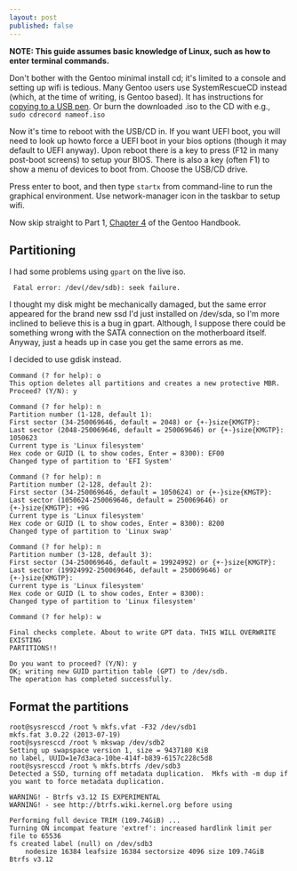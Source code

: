 ```yaml
---
layout: post
published: false
---
```


**NOTE: This guide assumes basic knowledge of Linux, such as how to enter terminal commands.**             

Don't bother with the Gentoo minimal install cd; it's limited to a console and setting up wifi is tedious. Many Gentoo users use SystemRescueCD instead (which, at the time of writing, is Gentoo based). It has instructions for [copying to a USB pen](http://www.sysresccd.org/Sysresccd-manual-en_How_to_install_SystemRescueCd_on_an_USB-stick). Or burn the downloaded .iso to the CD with e.g., ``` sudo cdrecord nameof.iso```

Now it's time to reboot with the USB/CD in. If you want UEFI boot, you will need to look up howto force a UEFI boot in your bios options (though it may default to UEFI anyway). Upon reboot there is a key to press (F12 in many post-boot screens) to setup your BIOS. There is also a key (often F1) to show a menu of devices to boot from. Choose the USB/CD drive.

Press enter to boot, and then type ```startx``` from command-line to run the graphical environment. Use network-manager icon in the taskbar to setup wifi.

Now skip straight to Part 1, [Chapter 4](http://www.gentoo.org/doc/en/handbook/handbook-amd64.xml?part=1&chap=4) of the Gentoo Handbook.

## Partitioning

I had some problems using ```gpart``` on the live iso. 

``` Fatal error: /dev(/dev/sdb): seek failure.```

I thought my disk might be mechanically damaged, but the same error appeared for the brand new ssd I'd just installed on /dev/sda, so I'm more inclined to believe this is a bug in gpart. Although, I suppose there could be something wrong with the SATA connection on the motherboard itself. Anyway, just a heads up in case you get the same errors as me. 

I decided to use gdisk instead.

```
Command (? for help): o
This option deletes all partitions and creates a new protective MBR.
Proceed? (Y/N): y

Command (? for help): n
Partition number (1-128, default 1): 
First sector (34-250069646, default = 2048) or {+-}size{KMGTP}: 
Last sector (2048-250069646, default = 250069646) or {+-}size{KMGTP}: 1050623
Current type is 'Linux filesystem'
Hex code or GUID (L to show codes, Enter = 8300): EF00
Changed type of partition to 'EFI System'

Command (? for help): n
Partition number (2-128, default 2): 
First sector (34-250069646, default = 1050624) or {+-}size{KMGTP}: 
Last sector (1050624-250069646, default = 250069646) or {+-}size{KMGTP}: +9G
Current type is 'Linux filesystem'
Hex code or GUID (L to show codes, Enter = 8300): 8200
Changed type of partition to 'Linux swap'

Command (? for help): n
Partition number (3-128, default 3): 
First sector (34-250069646, default = 19924992) or {+-}size{KMGTP}: 
Last sector (19924992-250069646, default = 250069646) or {+-}size{KMGTP}: 
Current type is 'Linux filesystem'
Hex code or GUID (L to show codes, Enter = 8300): 
Changed type of partition to 'Linux filesystem'

Command (? for help): w

Final checks complete. About to write GPT data. THIS WILL OVERWRITE EXISTING
PARTITIONS!!

Do you want to proceed? (Y/N): y
OK; writing new GUID partition table (GPT) to /dev/sdb.
The operation has completed successfully.
```

## Format the partitions

```
root@sysresccd /root % mkfs.vfat -F32 /dev/sdb1
mkfs.fat 3.0.22 (2013-07-19)
root@sysresccd /root % mkswap /dev/sdb2
Setting up swapspace version 1, size = 9437180 KiB
no label, UUID=1e7d3aca-10be-414f-b839-6157c228c5d8
root@sysresccd /root % mkfs.btrfs /dev/sdb3
Detected a SSD, turning off metadata duplication.  Mkfs with -m dup if you want to force metadata duplication.

WARNING! - Btrfs v3.12 IS EXPERIMENTAL
WARNING! - see http://btrfs.wiki.kernel.org before using

Performing full device TRIM (109.74GiB) ...
Turning ON incompat feature 'extref': increased hardlink limit per file to 65536
fs created label (null) on /dev/sdb3
	nodesize 16384 leafsize 16384 sectorsize 4096 size 109.74GiB
Btrfs v3.12
```
